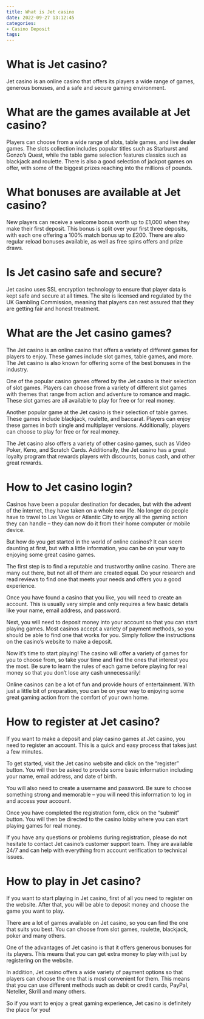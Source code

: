 ```yaml
---
title: What is Jet casino
date: 2022-09-27 13:12:45
categories:
- Casino Deposit
tags:
---
```



#  What is Jet casino?

Jet casino is an online casino that offers its players a wide range of games, generous bonuses, and a safe and secure gaming environment.

# What are the games available at Jet casino?

Players can choose from a wide range of slots, table games, and live dealer games. The slots collection includes popular titles such as Starburst and Gonzo’s Quest, while the table game selection features classics such as blackjack and roulette. There is also a good selection of jackpot games on offer, with some of the biggest prizes reaching into the millions of pounds.

# What bonuses are available at Jet casino?

New players can receive a welcome bonus worth up to £1,000 when they make their first deposit. This bonus is split over your first three deposits, with each one offering a 100% match bonus up to £200. There are also regular reload bonuses available, as well as free spins offers and prize draws.

# Is Jet casino safe and secure?

Jet casino uses SSL encryption technology to ensure that player data is kept safe and secure at all times. The site is licensed and regulated by the UK Gambling Commission, meaning that players can rest assured that they are getting fair and honest treatment.

#  What are the Jet casino games?

The Jet casino is an online casino that offers a variety of different games for players to enjoy. These games include slot games, table games, and more. The Jet casino is also known for offering some of the best bonuses in the industry.

One of the popular casino games offered by the Jet casino is their selection of slot games. Players can choose from a variety of different slot games with themes that range from action and adventure to romance and magic. These slot games are all available to play for free or for real money.

Another popular game at the Jet casino is their selection of table games. These games include blackjack, roulette, and baccarat. Players can enjoy these games in both single and multiplayer versions. Additionally, players can choose to play for free or for real money.

The Jet casino also offers a variety of other casino games, such as Video Poker, Keno, and Scratch Cards. Additionally, the Jet casino has a great loyalty program that rewards players with discounts, bonus cash, and other great rewards.

#  How to Jet casino login?

Casinos have been a popular destination for decades, but with the advent of the internet, they have taken on a whole new life. No longer do people have to travel to Las Vegas or Atlantic City to enjoy all the gaming action they can handle – they can now do it from their home computer or mobile device.

But how do you get started in the world of online casinos? It can seem daunting at first, but with a little information, you can be on your way to enjoying some great casino games.

The first step is to find a reputable and trustworthy online casino. There are many out there, but not all of them are created equal. Do your research and read reviews to find one that meets your needs and offers you a good experience.

Once you have found a casino that you like, you will need to create an account. This is usually very simple and only requires a few basic details like your name, email address, and password.

Next, you will need to deposit money into your account so that you can start playing games. Most casinos accept a variety of payment methods, so you should be able to find one that works for you. Simply follow the instructions on the casino’s website to make a deposit.

Now it’s time to start playing! The casino will offer a variety of games for you to choose from, so take your time and find the ones that interest you the most. Be sure to learn the rules of each game before playing for real money so that you don’t lose any cash unnecessarily!

Online casinos can be a lot of fun and provide hours of entertainment. With just a little bit of preparation, you can be on your way to enjoying some great gaming action from the comfort of your own home.

#  How to register at Jet casino?

If you want to make a deposit and play casino games at Jet casino, you need to register an account. This is a quick and easy process that takes just a few minutes.

To get started, visit the Jet casino website and click on the “register” button. You will then be asked to provide some basic information including your name, email address, and date of birth.

You will also need to create a username and password. Be sure to choose something strong and memorable – you will need this information to log in and access your account.

Once you have completed the registration form, click on the “submit” button. You will then be directed to the casino lobby where you can start playing games for real money.

If you have any questions or problems during registration, please do not hesitate to contact Jet casino’s customer support team. They are available 24/7 and can help with everything from account verification to technical issues.

#  How to play in Jet casino?

If you want to start playing in Jet casino, first of all you need to register on the website. After that, you will be able to deposit money and choose the game you want to play.

There are a lot of games available on Jet casino, so you can find the one that suits you best. You can choose from slot games, roulette, blackjack, poker and many others.

One of the advantages of Jet casino is that it offers generous bonuses for its players. This means that you can get extra money to play with just by registering on the website.

In addition, Jet casino offers a wide variety of payment options so that players can choose the one that is most convenient for them. This means that you can use different methods such as debit or credit cards, PayPal, Neteller, Skrill and many others.

So if you want to enjoy a great gaming experience, Jet casino is definitely the place for you!